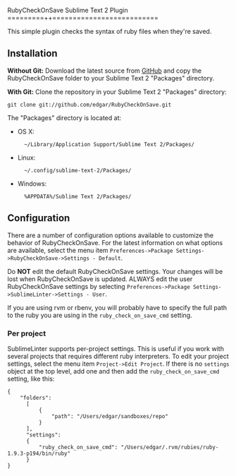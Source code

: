 RubyCheckOnSave Sublime Text 2 Plugin
=========++==========================

This simple plugin checks the syntax of ruby files when they're saved.

Installation
------------

**Without Git:** Download the latest source from [GitHub](https://github.com/edgar/RubyCheckOnSave) and copy the RubyCheckOnSave folder to your Sublime Text 2 "Packages" directory.

**With Git:** Clone the repository in your Sublime Text 2 "Packages" directory:

    git clone git://github.com/edgar/RubyCheckOnSave.git


The "Packages" directory is located at:

* OS X:

        ~/Library/Application Support/Sublime Text 2/Packages/

* Linux:

        ~/.config/sublime-text-2/Packages/

* Windows:

        %APPDATA%/Sublime Text 2/Packages/


Configuration
-------------

There are a number of configuration options available to customize the behavior of RubyCheckOnSave. For the latest information on what options are available, select the menu item `Preferences->Package Settings->RubyCheckOnSave->Settings - Default`.

Do **NOT** edit the default RubyCheckOnSave settings. Your changes will be lost when RubyCheckOnSave is updated. ALWAYS edit the user RubyCheckOnSave settings by selecting `Preferences->Package Settings->SublimeLinter->Settings - User`.

 If you are using rvm or rbenv, you will probably have to specify the full path to the ruby you are using in the `ruby_check_on_save_cmd` setting.

### Per project

SublimeLinter supports per-project settings. This is useful if you work with several projects that requires different ruby interpreters. To edit your project settings, select the menu item `Project->Edit Project`. If there is no `settings` object at the top level, add one and then add the `ruby_check_on_save_cmd` setting, like this:


    {
        "folders":
          [
              {
                  "path": "/Users/edgar/sandboxes/repo"
              }
          ],
          "settings":
          {
              "ruby_check_on_save_cmd": "/Users/edgar/.rvm/rubies/ruby-1.9.3-p194/bin/ruby"
          }
    }
